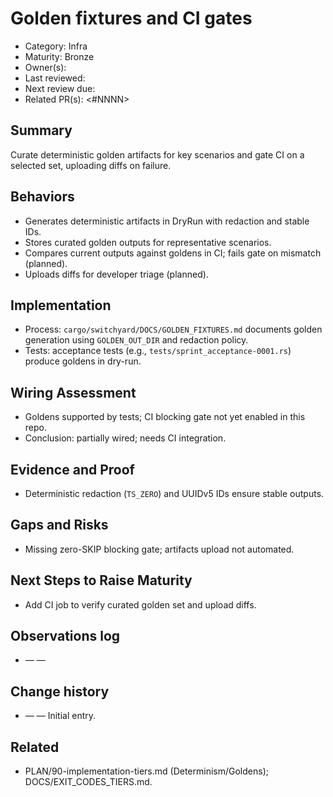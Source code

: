 # Golden fixtures and CI gates

- Category: Infra
- Maturity: Bronze
- Owner(s): <owner>
- Last reviewed: <YYYY-MM-DD>
- Next review due: <YYYY-MM-DD>
- Related PR(s): <#NNNN>

## Summary

Curate deterministic golden artifacts for key scenarios and gate CI on a selected set, uploading diffs on failure.

## Behaviors

- Generates deterministic artifacts in DryRun with redaction and stable IDs.
- Stores curated golden outputs for representative scenarios.
- Compares current outputs against goldens in CI; fails gate on mismatch (planned).
- Uploads diffs for developer triage (planned).

## Implementation

- Process: `cargo/switchyard/DOCS/GOLDEN_FIXTURES.md` documents golden generation using `GOLDEN_OUT_DIR` and redaction policy.
- Tests: acceptance tests (e.g., `tests/sprint_acceptance-0001.rs`) produce goldens in dry-run.

## Wiring Assessment

- Goldens supported by tests; CI blocking gate not yet enabled in this repo.
- Conclusion: partially wired; needs CI integration.

## Evidence and Proof

- Deterministic redaction (`TS_ZERO`) and UUIDv5 IDs ensure stable outputs.

## Gaps and Risks

- Missing zero-SKIP blocking gate; artifacts upload not automated.

## Next Steps to Raise Maturity

- Add CI job to verify curated golden set and upload diffs.

## Observations log

- <YYYY-MM-DD> — <author> — <note>

## Change history

- <YYYY-MM-DD> — <author> — Initial entry.

## Related

- PLAN/90-implementation-tiers.md (Determinism/Goldens); DOCS/EXIT_CODES_TIERS.md.
